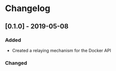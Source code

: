 # Changelog
## [0.1.0] - 2019-05-08
### Added
  - Created a relaying mechanism for the Docker API
### Changed



 
